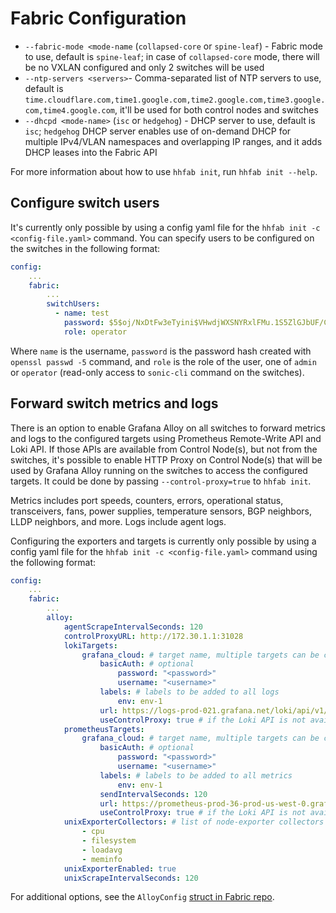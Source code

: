 # Fabric Configuration

* `--fabric-mode <mode-name` (`collapsed-core` or `spine-leaf`) - Fabric mode to use, default is `spine-leaf`; in case
    of `collapsed-core` mode, there will be no VXLAN configured and only 2 switches will be used
* `--ntp-servers <servers>`- Comma-separated list of NTP servers to use, default is
    `time.cloudflare.com,time1.google.com,time2.google.com,time3.google.com,time4.google.com`, it'll be used for both
    control nodes and switches
* `--dhcpd <mode-name>` (`isc` or `hedgehog`) - DHCP server to use, default is `isc`; `hedgehog` DHCP server enables
    use of on-demand DHCP for multiple IPv4/VLAN namespaces and overlapping IP ranges, and it adds DHCP leases
    into the Fabric API

For more information about how to use `hhfab init`, run `hhfab init --help`.

## Configure switch users

It's currently only possible by using a config yaml file for the `hhfab init -c <config-file.yaml>` command. You can
specify users to be configured on the switches in the following format:

```yaml
config:
    ...
    fabric:
        ...
        switchUsers:
          - name: test
            password: $5$oj/NxDtFw3eTyini$VHwdjWXSNYRxlFMu.1S5ZlGJbUF/CGmCAZIBroJlax4
            role: operator
```

Where `name` is the username, `password` is the password hash created with `openssl passwd -5` command, and `role` is
the role of the user, one of `admin` or `operator` (read-only access to `sonic-cli` command on the switches).

## Forward switch metrics and logs

There is an option to enable Grafana Alloy on all switches to forward metrics and logs to the configured targets using
Prometheus Remote-Write API and Loki API. If those APIs are available from Control Node(s), but not from the switches,
it's possible to enable HTTP Proxy on Control Node(s) that will be used by Grafana Alloy running on the switches to
access the configured targets. It could be done by passing `--control-proxy=true` to `hhfab init`.

Metrics includes port speeds, counters, errors, operational status, transceivers, fans, power supplies, temperature
sensors, BGP neighbors, LLDP neighbors, and more. Logs include agent logs.

Configuring the exporters and targets is currently only possible by using a config yaml file for the
`hhfab init -c <config-file.yaml>` command using the following format:

```yaml
config:
    ...
    fabric:
        ...
        alloy:
            agentScrapeIntervalSeconds: 120
            controlProxyURL: http://172.30.1.1:31028
            lokiTargets:
                grafana_cloud: # target name, multiple targets can be configured
                    basicAuth: # optional
                        password: "<password>"
                        username: "<username>"
                    labels: # labels to be added to all logs
                        env: env-1
                    url: https://logs-prod-021.grafana.net/loki/api/v1/push
                    useControlProxy: true # if the Loki API is not available from the switches directly, use the Control Node as a proxy
            prometheusTargets:
                grafana_cloud: # target name, multiple targets can be configured
                    basicAuth: # optional
                        password: "<password>"
                        username: "<username>"
                    labels: # labels to be added to all metrics
                        env: env-1
                    sendIntervalSeconds: 120
                    url: https://prometheus-prod-36-prod-us-west-0.grafana.net/api/prom/push
                    useControlProxy: true # if the Loki API is not available from the switches directly, use the Control Node as a proxy
            unixExporterCollectors: # list of node-exporter collectors to enable, https://grafana.com/docs/alloy/latest/reference/components/prometheus.exporter.unix/#collectors-list
                - cpu
                - filesystem
                - loadavg
                - meminfo
            unixExporterEnabled: true
            unixScrapeIntervalSeconds: 120
```

For additional options, see the `AlloyConfig` [struct in Fabric repo](https://github.com/githedgehog/fabric/blob/master/api/meta/alloy.go).
